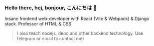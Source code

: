 ### Hello there, hej, bonjour, こんにちは 👋

Insane frontend web-developer with React (Vite & Webpack) & Django stack. Professor of HTML & CSS

> I also teach nodejs, deno and other backend technology. Use telegram or email to contact me)
